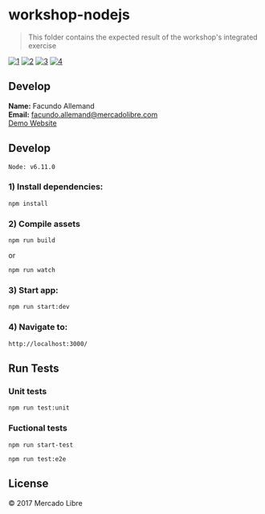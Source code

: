 # workshop-nodejs

> This folder contains the expected result of the workshop's integrated exercise

[![1](https://user-images.githubusercontent.com/16105726/30078965-115f27d8-9255-11e7-8f46-7147becdafbc.png)](https://user-images.githubusercontent.com/16105726/30079027-341a4c1c-9255-11e7-9ce3-5c32d02155c5.png) [![2](https://user-images.githubusercontent.com/16105726/30078967-118b23b0-9255-11e7-8fb4-6aa6fc9554b4.png)](https://user-images.githubusercontent.com/16105726/30079028-341b7592-9255-11e7-988b-30f48d1ca4b0.png) [![3](https://user-images.githubusercontent.com/16105726/30078969-11a197ee-9255-11e7-985b-64a50f1d72b2.png)](https://user-images.githubusercontent.com/16105726/30079029-341bd028-9255-11e7-818e-73ff1f4a86da.png) [![4](https://user-images.githubusercontent.com/16105726/30078968-11954cd2-9255-11e7-9f05-2eb46db2991d.png)](https://user-images.githubusercontent.com/16105726/30079026-3416e4dc-9255-11e7-9135-052d4a7000c5.png)

## Develop
**Name:** Facundo Allemand  
**Email:** facundo.allemand@mercadolibre.com  
[Demo Website](http://workshop-fallemand.herokuapp.com/)

## Develop
`Node: v6.11.0`  
### 1) Install dependencies:
```
npm install
```
### 2) Compile  assets
```
npm run build
```
or
```
npm run watch
```
### 3) Start app:
```
npm run start:dev
```
### 4) Navigate to:
```
http://localhost:3000/
```

## Run Tests
### Unit tests
```
npm run test:unit
```
### Fuctional tests
```
npm run start-test
``` 
```
npm run test:e2e
``` 

## License
© 2017 Mercado Libre
